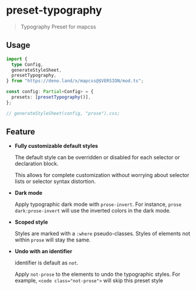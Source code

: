 # preset-typography

> Typography Preset for mapcss

## Usage

```ts
import {
  type Config,
  generateStyleSheet,
  presetTypography,
} from "https://deno.land/x/mapcss@$VERSION/mod.ts";

const config: Partial<Config> = {
  presets: [presetTypography()],
};

// generateStyleSheet(config, "prose").css;
```

## Feature

- **Fully customizable default styles**

  The default style can be overridden or disabled for each selector or
  declaration block.

  This allows for complete customization without worrying about selector lists
  or selector syntax distortion.

- **Dark mode**

  Apply typographic dark mode with `prose-invert`. For instance,
  `prose dark:prose-invert` will use the inverted colors in the dark mode.

- **Scoped style**

  Styles are marked with a `:where` pseudo-classes. Styles of elements not
  within `prose` will stay the same.

- **Undo with an identifier**

  identifier is default as `not`.

  Apply `not-prose` to the elements to undo the typographic styles. For example,
  `<code class="not-prose">` will skip this preset style
